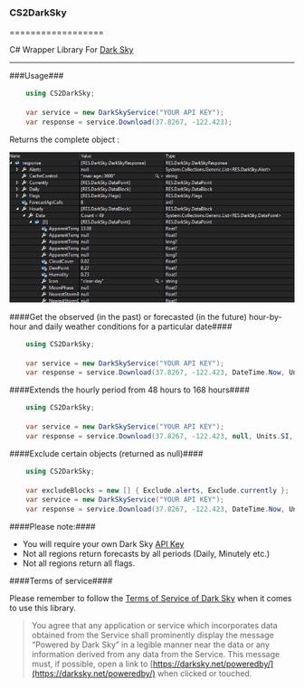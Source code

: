 ### CS2DarkSky ###
==================

C# Wrapper Library For [Dark Sky](https://darksky.net/)

------------------

###Usage###

```c#
    using CS2DarkSky;

    var service = new DarkSkyService("YOUR API KEY");
    var response = service.Download(37.8267, -122.423);
```

Returns the complete object :

![Response Example](assets/response-example.png)

####Get the observed (in the past) or forecasted (in the future) hour-by-hour and daily weather conditions for a particular date####

```c#
    using CS2DarkSky;

    var service = new DarkSkyService("YOUR API KEY");
    var response = service.Download(37.8267, -122.423, DateTime.Now, Unit.SI, Language.English);
```

####Extends the hourly period from 48 hours to 168 hours####

```c#
    using CS2DarkSky;

    var service = new DarkSkyService("YOUR API KEY");
    var response = service.Download(37.8267, -122.423, null, Units.SI, Language.English, extend: true);
```

####Exclude certain objects (returned as null)####

```c#
    using CS2DarkSky;

    var excludeBlocks = new [] { Exclude.alerts, Exclude.currently };
    var service = new DarkSkyService("YOUR API KEY");
    var response = service.Download(37.8267, -122.423, DateTime.Now, Unit.SI, Language.English, null, excludeBlocks);
```

####Please note:####

 - You will require your own Dark Sky [API Key](https://darksky.net/dev/)
 - Not all regions return forecasts by all periods (Daily, Minutely etc.)
 - Not all regions return all flags.

####Terms of service####

Please remember to follow the [Terms of Service of Dark Sky](https://darksky.net/dev/docs/terms) when it comes to use this library.

>You agree that any application or service which incorporates data obtained from the Service shall prominently display the message “Powered by Dark Sky” in a legible manner near the data or any information derived from any data from the Service. This message must, if possible, open a link to [https://darksky.net/poweredby/](https://darksky.net/poweredby/) when clicked or touched.
